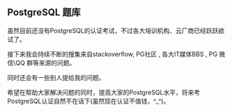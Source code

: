 ## PostgreSQL 题库
虽然目前还没有PostgreSQL的认证考试，不过各大培训机构、云厂商已经跃跃欲试了。  
  
接下来我会持续不断的搜集来自stackoverflow, PG社区 , 各大IT媒体BBS , PG 微信\QQ 群等来源的问题。  
  
同时还会有一些别人提给我的问题。  
  
希望在帮助大家解决问题的同时，提高大家的PostgreSQL水平，将来考PostgreSQL认证自然不在话下(虽然现在认证不值钱，^_^)。  
  
